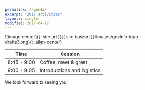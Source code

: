 ```yaml
---
permalink: /agenda/
excerpt: "2017 activities"
layouts: single
modified: 2017-04-12
---
```


![image-center]({{ site.url }}{{ site.baseurl }}/images/govinfo-logo-drafts3.png){: .align-center}

Time | Session
--- | ---
8:45 - 9:00 | Coffee, meet & greet
9:00 - 9:05 | Introductions and logistics

We look forward to seeing you!
